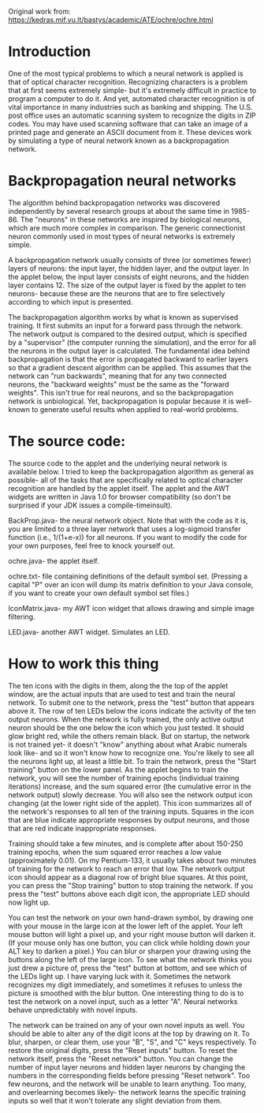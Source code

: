 Original work from: https://kedras.mif.vu.lt/bastys/academic/ATE/ochre/ochre.html

# Introduction
One of the most typical problems to which a neural network is applied is that of optical character recognition.
Recognizing characters is a problem that at first seems extremely simple- but it's extremely difficult in practice to
program a computer to do it. And yet, automated character recognition is of vital importance in many industries such
as banking and shipping. The U.S. post office uses an automatic scanning system to recognize the digits in ZIP codes.
You may have used scanning software that can take an image of a printed page and generate an ASCII document from it.
These devices work by simulating a type of neural network known as a backpropagation network.


# Backpropagation neural networks
 The algorithm behind backpropagation networks was discovered independently by several research groups at about the
 same time in 1985-86. The "neurons" in these networks are inspired by biological neurons, which are much more complex
 in comparison. The generic connectionist neuron commonly used in most types of neural networks is extremely simple.
 
A backpropagation network usually consists of three (or sometimes fewer) layers of neurons: the input layer, the
hidden layer, and the output layer. In the applet below, the input layer consists of eight neurons, and the hidden
layer contains 12. The size of the output layer is fixed by the applet to ten neurons- because these are the neurons
that are to fire selectively according to which input is presented.

The backpropagation algorithm works by what is known as supervised training. It first submits an input for a forward
pass through the network. The network output is compared to the desired output, which is specified by a "supervisor"
(the computer running the simulation), and the error for all the neurons in the output layer is calculated. The
fundamental idea behind backpropagation is that the error is propagated backward to earlier layers so that a gradient
descent algorithm can be applied. This assumes that the network can "run backwards", meaning that for any two
connected neurons, the "backward weights" must be the same as the "forward weights". This isn't true for real neurons,
and so the backpropagation network is unbiological. Yet, backpropagation is popular because it is well-known to
generate useful results when applied to real-world problems. 

# The source code:

The source code to the applet and the underlying neural network is available below. I tried to keep the
backpropagation algorithm as general as possible- all of the tasks that are specifically related to optical 
character recognition are handled by the applet itself. The applet and the AWT widgets are written in Java 1.0 
for browser compatibility (so don't be surprised if your JDK issues a compile-timeinsult).

BackProp.java- the neural network object.
Note that with the code as it is, you are limited to a three layer network that uses a log-sigmoid transfer function
(i.e., 1/(1+e-x)) for all neurons. If you want to modify the code for your own purposes, feel free to knock yourself
out.

ochre.java- the applet itself.

ochre.txt- file containing definitions of the default symbol set. (Pressing a capital "P" over an icon will dump its
matrix definition to your Java console, if you want to create your own default symbol set files.)

IconMatrix.java- my AWT icon widget that allows drawing and simple image filtering.

LED.java- another AWT widget. Simulates an LED.

# How to work this thing

The ten icons with the digits in them, along the the top of the applet window, are the actual inputs that are used to
test and train the neural network. To submit one to the network, press the "test" button that appears above it. The
row of ten LEDs below the icons indicate the activity of the ten output neurons. When the network is fully trained,
the only active output neuron should be the one below the icon which you just tested. It should glow bright red, while
the others remain black. But on startup, the network is not trained yet- it doesn't "know" anything about what Arabic
numerals look like- and so it won't know how to recognize one. You're likely to see all the neurons light up, at least
a little bit.
To train the network, press the "Start training" button on the lower panel. As the applet begins to train the
network, you will see the number of training epochs (individual training iterations) increase, and the sum
squared error (the cumulative error in the network output) slowly decrease. You will also see the network output
icon changing (at the lower right side of the applet). This icon summarizes all of the network's responses to all 
ten of the training inputs. Squares in the icon that are blue indicate appropriate responses by output neurons,
and those that are red indicate inappropriate responses.

Training should take a few minutes, and is complete after about 150-250 training epochs, when the sum squared error
reaches a low value (approximately 0.01). On my Pentium-133, it usually takes about two minutes of training for the
network to reach an error that low. The network output icon should appear as a diagonal row of bright blue squares. 
At this point, you can press the "Stop training" button to stop training the network. If you press the "test" 
buttons above each digit icon, the appropriate LED should now light up.

You can test the network on your own hand-drawn symbol, by drawing one with your mouse in the large icon at the lower
left of the applet. Your left mouse button will light a pixel up, and your right mouse button will darken it. (If your
mouse only has one button, you can click while holding down your ALT key to darken a pixel.) You can blur or sharpen
your drawing using the buttons along the left of the large icon. To see what the network thinks you just drew a
picture of, press the "test" button at bottom, and see which of the LEDs light up. I have varying luck with it.
Sometimes the network recognizes my digit immediately, and sometimes it refuses to unless the picture is smoothed with
the blur button. One interesting thing to do is to test the network on a novel input, such as a letter "A". Neural
networks behave unpredictably with novel inputs.

The network can be trained on any of your own novel inputs as well. You should be able to alter any of the digit icons
at the top by drawing on it. To blur, sharpen, or clear them, use your "B", "S", and "C" keys respectively. To restore
the original digits, press the "Reset inputs" button. To reset the network itself, press the "Reset network" button.
You can change the number of input layer neurons and hidden layer neurons by changing the numbers in the corresponding 
fields before pressing "Reset network". Too few neurons, and the network will be unable to learn anything.  Too many,
and overlearning becomes likely- the network learns the specific training inputs so well that it won't tolerate any
slight deviation from them.
